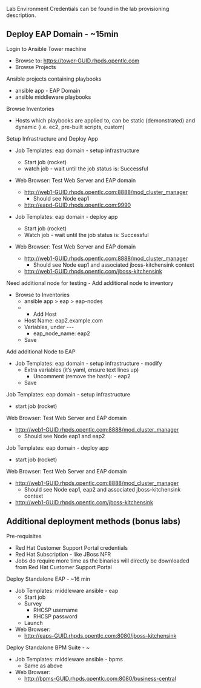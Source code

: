 Lab Environment Credentials can be found in the lab provisioning description.

## Deploy EAP Domain - ~15min

Login to Ansible Tower machine
* Browse to: https://tower-GUID.rhpds.opentlc.com
* Browse Projects

Ansible projects containing playbooks
* ansible app - EAP Domain
* ansible middleware playbooks 

Browse Inventories
* Hosts which playbooks are applied to, can be static (demonstrated) and dynamic (i.e. ec2, pre-built scripts, custom)

Setup Infrastructure and Deploy App
* Job Templates: eap domain - setup infrastructure
  * Start job (rocket)
  * watch job - wait until the job status is: Successful

* Web Browser: Test Web Server and EAP domain
  * http://web1-GUID.rhpds.opentlc.com:8888/mod_cluster_manager
    * Should see Node eap1
  * http://eapd-GUID.rhpds.opentlc.com:9990

* Job Templates: eap domain - deploy app
  * Start job (rocket)
  * Watch job - wait until the job status is: Successful

* Web Browser: Test Web Server and EAP domain
  * http://web1-GUID.rhpds.opentlc.com:8888/mod_cluster_manager
    * Should see Node eap1 and associated jboss-kitchensink context
  * http://web1-GUID.rhpds.opentlc.com/jboss-kitchensink

Need additional node for testing - Add additional node to inventory
* Browse to Inventories
  * ansible app > eap > eap-nodes
  * + Add Host
  * Host Name: eap2.example.com
  * Variables, under ---
     * eap_node_name: eap2
  * Save

Add additional Node to EAP
* Job Templates: eap domain - setup infrastructure - modify
  * Extra variables (it’s yaml, ensure text lines up)
     * Uncomment (remove the hash): - eap2
  * Save
  
Job Templates: eap domain - setup infrastructure  
* start job (rocket)

Web Browser: Test Web Server and EAP domain
* http://web1-GUID.rhpds.opentlc.com:8888/mod_cluster_manager
    * Should see Node eap1 and eap2
    
Job Templates: eap domain - deploy app
* start job (rocket)

Web Browser: Test Web Server and EAP domain
* http://web1-GUID.rhpds.opentlc.com:8888/mod_cluster_manager
  * Should see Node eap1, eap2 and associated jboss-kitchensink context
* http://web1-GUID.rhpds.opentlc.com/jboss-kitchensink

## Additional deployment methods (bonus labs)
Pre-requisites
* Red Hat Customer Support Portal credentials
* Red Hat Subscription - like JBoss NFR
* Jobs do require more time as the binaries will directly be downloaded from Red Hat Customer Support Portal

Deploy Standalone EAP - ~16 min
* Job Templates: middleware ansible - eap
  * Start job
  * Survey
    * RHCSP username
    * RHCSP password
  * Launch
* Web Browser:
  * http://eaps-GUID.rhpds.opentlc.com:8080/jboss-kitchensink

Deploy Standalone BPM Suite - ~
* Job Templates: middleware ansible - bpms
  * Same as above
* Web Browser:
  * http://bpms-GUID.rhpds.opentlc.com:8080/business-central

